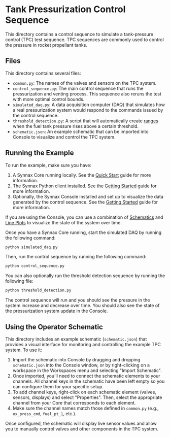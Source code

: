 # Tank Pressurization Control Sequence

This directory contains a control sequence to simulate a tank-pressure control (TPC)
test sequence. TPC sequences are commonly used to control the pressure in rocket
propellant tanks.

## Files

This directory contains several files:

- `common.py`: The names of the valves and sensors on the TPC system.
- `control_sequence.py`: The main control sequence that runs the pressurization and
  venting process. This sequence also reruns the test with more optimal control bounds.
- `simulated_daq.py`: A data acquisition computer (DAQ) that simulates how a real
  pressurization system would respond to the commands issued by the control sequence.
- `threshold_detection.py`: A script that will automatically create
  [ranges](https://docs.synnaxlabs.com/reference/concepts/ranges) when the fuel tank
  pressure rises above a certain threshold.
- `schematic.json`: An example schematic that can be imported into Console to visualize
  and control the TPC system.

## Running the Example

To run the example, make sure you have:

1. A Synnax Core running locally. See the
   [Quick Start](https://docs.synnaxlabs.com/reference/core/quick-start) guide for more
   information.
2. The Synnax Python client installed. See the
   [Getting Started](https://docs.synnaxlabs.com/reference/python-client/get-started)
   guide for more information.
3. Optionally, the Synnax Console installed and set up to visualize the data generated
   by the control sequence. See the
   [Getting Started](https://docs.synnaxlabs.com/reference/console/get-started) guide
   for more information.

If you are using the Console, you can use a combination of
[Schematics](https://docs.synnaxlabs.com/reference/console/schematics) and
[Line Plots](https://docs.synnaxlabs.com/reference/console/line-plots) to visualize the
state of the system over time.

Once you have a Synnax Core running, start the simulated DAQ by running the following
command:

```bash
python simulated_daq.py
```

Then, run the control sequence by running the following command:

```bash
python control_sequence.py
```

You can also optionally run the threshold detection sequence by running the following
file:

```bash
python threshold_detection.py
```

The control sequence will run and you should see the pressure in the system increase and
decrease over time. You should also see the state of the pressurization system update in
the Console.

## Using the Operator Schematic

This directory includes an example schematic (`schematic.json`) that provides a visual
interface for monitoring and controlling the example TPC system. To use it:

1. Import the schematic into Console by dragging and dropping `schematic.json` into the
   Console window, or by right-clicking on a workspace in the Workspaces menu and
   selecting "Import Schematic".
2. Once imported, you'll need to connect the schematic elements to your channels. All
   channel keys in the schematic have been left empty so you can configure them for your
   specific setup.
3. To add channel keys, right-click on each schematic element (valves, sensors,
   displays) and select "Properties". Then, select the appropriate channel from your
   Core that corresponds to each element.
4. Make sure the channel names match those defined in `common.py` (e.g., `ox_press_cmd`,
   `fuel_pt_1`, etc.).

Once configured, the schematic will display live sensor values and allow you to manually
control valves and other components in the TPC system.

